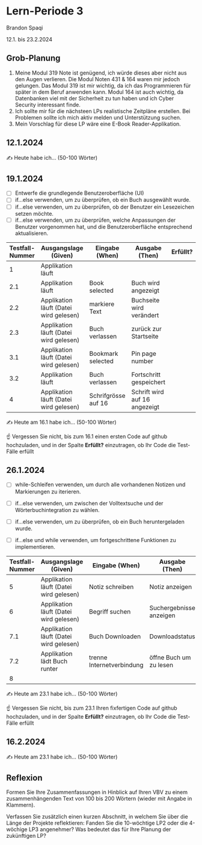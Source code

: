 # Lern-Periode 3

Brandon Spaqi

12.1. bis 23.2.2024

## Grob-Planung

1. Meine Modul 319 Note ist genügend, ich würde dieses aber nicht aus den Augen verlieren. Die Modul Noten 431 & 164 waren mir jedoch gelungen. Das Modul 319 ist mir wichtig, da ich das Programmieren für später in dem Beruf anwenden kann. Modul 164 ist auch wichtig, da Datenbanken viel mit der Sicherheit zu tun haben und ich Cyber Security interessant finde.
2. Ich sollte mir für die nächsteen LPs realistische Zeitpläne erstellen. Bei Problemen sollte ich mich aktiv melden und Unterstützung suchen. 
3. Mein Vorschlag für diese LP wäre eine E-Book Reader-Applikation.

## 12.1.2024

✍️ Heute habe ich... (50-100 Wörter)

## 19.1.2024

- [ ] Entwerfe die grundlegende Benutzeroberfläche (UI)
- [ ] if...else verwenden, um zu überprüfen, ob ein Buch ausgewählt wurde.
- [ ] if...else verwenden, um zu überprüfen, ob der Benutzer ein Lesezeichen setzen möchte.
- [ ] if...else verwenden, um zu überprüfen, welche Anpassungen der Benutzer vorgenommen hat, und die Benutzeroberfläche entsprechend aktualisieren.

| Testfall-Nummer | Ausgangslage (Given) | Eingabe (When) | Ausgabe (Then) | Erfüllt? |
| --- | --- | --- | --- | --- |
| 1   | Applikation läuft    |     |     |     |
| 2.1 | Applikation läuft    | Book selected    | Buch wird angezeigt    |     |
| 2.2   | Applikation läuft (Datei wird gelesen)   | markiere Text    | Buchseite wird verändert    |     |
| 2.3   | Applikation läuft (Datei wird gelesen)   | Buch verlassen    | zurück zur Startseite    |     |
| 3.1 | Applikation läuft (Datei wird gelesen)    | Bookmark selected    | Pin page number    |     |
| 3.2   | Applikation läuft    | Buch verlassen    | Fortschritt gespeichert    |     |
| 4   | Applikation läuft (Datei wird gelesen)    | Schrifgrösse auf 16    | Schrift wird auf 16 angezeigt    |     |

✍️ Heute am 16.1 habe ich... (50-100 Wörter)

☝️ Vergessen Sie nicht, bis zum 16.1 einen ersten Code auf github hochzuladen, und in der Spalte **Erfüllt?** einzutragen, ob Ihr Code die Test-Fälle erfüllt

## 26.1.2024

- [ ] while-Schleifen verwenden, um durch alle vorhandenen Notizen und Markierungen zu iterieren.
- [ ] if...else verwenden, um zwischen der Volltextsuche und der Wörterbuchintegration zu wählen.
- [ ] if...else verwenden, um zu überprüfen, ob ein Buch heruntergeladen wurde.
- [ ] if...else und while verwenden, um fortgeschrittene Funktionen zu implementieren.
  

| Testfall-Nummer | Ausgangslage (Given) | Eingabe (When) | Ausgabe (Then) | Erfüllt? |
| --- | --- | --- | --- | --- |
| 5   | Applikation läuft (Datei wird gelesen)    | Notiz schreiben    | Notiz anzeigen    |     |
| 6   | Applikation läuft (Datei wird gelesen)    | Begriff suchen    | Suchergebnisse anzeigen    |     |
| 7.1   | Applikation läuft (Datei wird gelesen) | Buch Downloaden | Downloadstatus    |   |
| 7.2   | Applikation lädt Buch runter     | trenne Internetverbindung    | öffne Buch um zu lesen    |     |
| 8   |     |     |     |     |

✍️ Heute am 23.1 habe ich... (50-100 Wörter)

☝️ Vergessen Sie nicht, bis zum 23.1 Ihren fixfertigen Code auf github hochzuladen, und in der Spalte **Erfüllt?** einzutragen, ob Ihr Code die Test-Fälle erfüllt

## 16.2.2024

✍️ Heute am 23.1 habe ich... (50-100 Wörter)

## Reflexion

Formen Sie Ihre Zusammenfassungen in Hinblick auf Ihren VBV zu einem zusammenhängenden Text von 100 bis 200 Wörtern (wieder mit Angabe in Klammern).

Verfassen Sie zusätzlich einen kurzen Abschnitt, in welchem Sie über die Länge der Projekte reflektieren: Fanden Sie die 10-wöchtige LP2 oder die 4-wöchige LP3 angenehmer? Was bedeutet das für Ihre Planung der zukünftigen LP?
